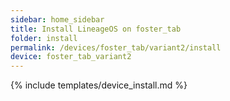 ```yaml
---
sidebar: home_sidebar
title: Install LineageOS on foster_tab
folder: install
permalink: /devices/foster_tab/variant2/install
device: foster_tab_variant2
---
```

{% include templates/device_install.md %}
